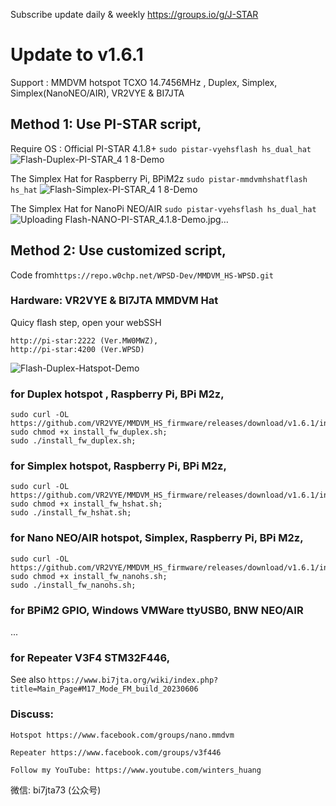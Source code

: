 Subscribe update daily & weekly https://groups.io/g/J-STAR
# Update to v1.6.1 
Support : MMDVM hotspot TCXO 14.7456MHz , Duplex, Simplex, Simplex(NanoNEO/AIR), VR2VYE & BI7JTA

## Method 1: Use PI-STAR script, 
Require OS : Official PI-STAR 4.1.8+
`sudo pistar-vyehsflash hs_dual_hat`
![Flash-Duplex-PI-STAR_4 1 8-Demo](https://github.com/VR2VYE/MMDVM_HS_firmware/assets/22002824/08779dec-60be-4729-8b19-521a6c07a5a4)


The Simplex Hat for Raspberry Pi, BPiM2z
`sudo pistar-mmdvmhshatflash hs_hat`
![Flash-Simplex-PI-STAR_4 1 8-Demo](https://github.com/VR2VYE/MMDVM_HS_firmware/assets/22002824/799e4409-deea-4d3f-9058-ac587a83642f)

The Simplex Hat for NanoPi NEO/AIR
`sudo pistar-vyehsflash hs_dual_hat`
![Uploading Flash-NANO-PI-STAR_4.1.8-Demo.jpg…]()


## Method 2: Use customized script, 
Code from`https://repo.w0chp.net/WPSD-Dev/MMDVM_HS-WPSD.git`

### Hardware: VR2VYE & BI7JTA MMDVM Hat

Quicy flash step,  open your webSSH 
```
http://pi-star:2222 (Ver.MW0MWZ), 
http://pi-star:4200 (Ver.WPSD)
```
![Flash-Duplex-Hatspot-Demo](https://github.com/VR2VYE/MMDVM_HS_firmware/assets/22002824/f54e9b40-575c-49d8-8f95-10a2e7dcbbb5)

### for Duplex hotspot , Raspberry Pi, BPi M2z,
 
```
sudo curl -OL https://github.com/VR2VYE/MMDVM_HS_firmware/releases/download/v1.6.1/install_fw_duplex.sh;
sudo chmod +x install_fw_duplex.sh;
sudo ./install_fw_duplex.sh;
```

### for Simplex hotspot, Raspberry Pi, BPi M2z,

```
sudo curl -OL https://github.com/VR2VYE/MMDVM_HS_firmware/releases/download/v1.6.1/install_fw_hshat.sh;
sudo chmod +x install_fw_hshat.sh;
sudo ./install_fw_hshat.sh;
```


### for Nano NEO/AIR hotspot, Simplex, Raspberry Pi, BPi M2z,

```
sudo curl -OL https://github.com/VR2VYE/MMDVM_HS_firmware/releases/download/v1.6.1/install_fw_nanohs.sh;
sudo chmod +x install_fw_nanohs.sh;
sudo ./install_fw_nanohs.sh;
```


### for BPiM2 GPIO, Windows VMWare ttyUSB0, BNW NEO/AIR

...

### for Repeater V3F4 STM32F446, 

See also `https://www.bi7jta.org/wiki/index.php?title=Main_Page#M17_Mode_FM_build_20230606`


### Discuss: 
  `Hotspot https://www.facebook.com/groups/nano.mmdvm`

  `Repeater https://www.facebook.com/groups/v3f446`

  `Follow my YouTube: https://www.youtube.com/winters_huang`

  微信: bi7jta73 (公众号)
